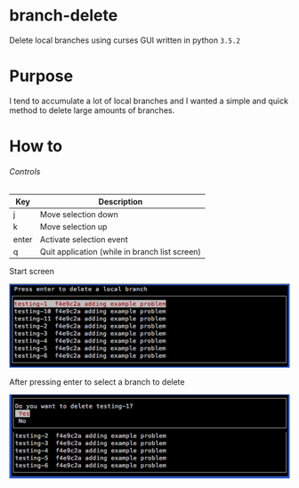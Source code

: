 # branch-delete

Delete local branches using curses GUI written in python `3.5.2`

# Purpose

I tend to accumulate a lot of local branches and I wanted a simple and quick method to delete large amounts of branches.

# How to

###### Controls

| Key | Description |
| --- | --- |
| j | Move selection down |
| k | Move selection up |
| enter | Activate selection event |
| q | Quit application (while in branch list screen) |

Start screen

![Start Screen](https://github.com/nadr0/branch-delete/blob/master/images/branch-delete-start.png)

After pressing enter to select a branch to delete

![Selection Screen](https://github.com/nadr0/branch-delete/blob/master/images/branch-delete-select.png)
